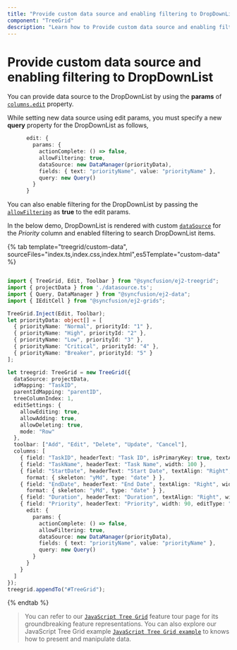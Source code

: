 ```yaml
---
title: "Provide custom data source and enabling filtering to DropDownList"
component: "TreeGrid"
description: "Learn how to Provide custom data source and enabling filtering to DropDownList."
---
```


# Provide custom data source and enabling filtering to DropDownList

You can provide data source to the DropDownList by using the **params** of [`columns.edit`](../api/treegrid/column/#edit) property.

While setting new data source using edit params, you must specify a new **query** property for the DropDownList as follows,

```typescript
      edit: {
        params: {
          actionComplete: () => false,
          allowFiltering: true,
          dataSource: new DataManager(priorityData),
          fields: { text: "priorityName", value: "priorityName" },
          query: new Query()
        }
      }
```

You can also enable filtering for the DropDownList by passing the [`allowFiltering`](../../api/drop-down-list/#allowfiltering) as **true** to the edit params.

In the below demo, DropDownList is rendered with custom [`dataSource`](../../api/drop-down-list/#datasource) for the *Priority* column and enabled filtering to search DropDownList items.

{% tab template="treegrid/custom-data", sourceFiles="index.ts,index.css,index.html",es5Template="custom-data" %}

```typescript

import { TreeGrid, Edit, Toolbar } from "@syncfusion/ej2-treegrid";
import { projectData } from './datasource.ts';
import { Query, DataManager } from "@syncfusion/ej2-data";
import { IEditCell } from "@syncfusion/ej2-grids";

TreeGrid.Inject(Edit, Toolbar);
let priorityData: object[] = [
  { priorityName: "Normal", priorityId: "1" },
  { priorityName: "High", priorityId: "2" },
  { priorityName: "Low", priorityId: "3" },
  { priorityName: "Critical", priorityId: "4" },
  { priorityName: "Breaker", priorityId: "5" }
];

let treegrid: TreeGrid = new TreeGrid({
  dataSource: projectData,
  idMapping: "TaskID",
  parentIdMapping: "parentID",
  treeColumnIndex: 1,
  editSettings: {
    allowEditing: true,
    allowAdding: true,
    allowDeleting: true,
    mode: "Row"
  },
  toolbar: ["Add", "Edit", "Delete", "Update", "Cancel"],
  columns: [
    { field: "TaskID", headerText: "Task ID", isPrimaryKey: true, textAlign: "Right", width: 70 },
    { field: "TaskName", headerText: "Task Name", width: 100 },
    { field: "StartDate", headerText: "Start Date", textAlign: "Right", width: 100, editType: "datepickeredit",
      format: { skeleton: "yMd", type: "date" } },
    { field: "EndDate", headerText: "End Date", textAlign: "Right", width: 100, editType: "datepickeredit",
      format: { skeleton: "yMd", type: "date" } },
    { field: "Duration", headerText: "Duration", textAlign: "Right", width: 90 },
    { field: "Priority", headerText: "Priority", width: 90, editType: "dropdownedit",
      edit: {
        params: {
          actionComplete: () => false,
          allowFiltering: true,
          dataSource: new DataManager(priorityData),
          fields: { text: "priorityName", value: "priorityName" },
          query: new Query()
        }
      }
    }
  ]
});
treegrid.appendTo("#TreeGrid");

```

{% endtab %}

> You can refer to our [`JavaScript Tree Grid`](https://www.syncfusion.com/javascript-ui-controls/js-tree-grid) feature tour page for its groundbreaking feature representations. You can also explore our JavaScript Tree Grid example [`JavaScript Tree Grid example`](https://ej2.syncfusion.com/demos/#/material/tree-grid/treegrid-overview.html) to knows how to present and manipulate data.